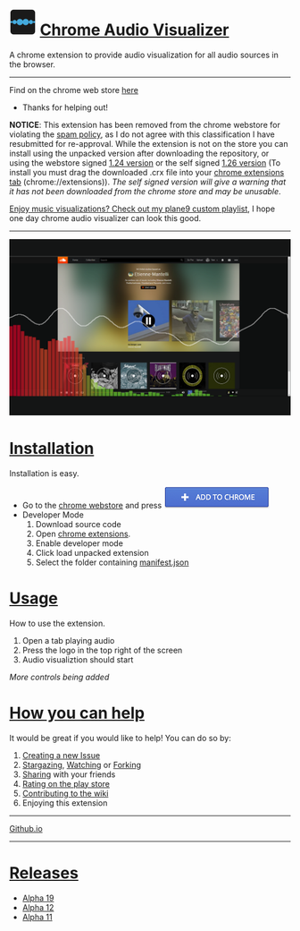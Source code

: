 # [![logo](/icon48.png)](https://goo.gl/Xx4vje) [Chrome Audio Visualizer](#-chrome-audio-visualizerchrome-audio-visualizer)

A chrome extension to provide audio visualization for all audio sources in the browser.

---

Find on the chrome web store [here](https://goo.gl/Xx4vje)

- Thanks for helping out!

**NOTICE**: This extension has been removed from the chrome webstore for violating the [spam policy](https://developer.chrome.com/webstore/program_policies#spam), as I do not agree with this classification I have resubmitted for re-approval. While the extension is not on the store you can install using the unpacked version after downloading the repository, or using the webstore signed [1.24 version](https://github.com/Douile/Chrome-Audio-Visualizer/releases/download/v1.26/chrome-audio-visualizer-v1.24.crx) or the self signed [1.26 version](https://github.com/Douile/Chrome-Audio-Visualizer/releases/download/v1.26/chrome-audio-visualizer-v1.26.crx) (To install you must drag the downloaded .crx file into your [chrome extensions tab](chrome://extensions) (chrome://extensions)). _The self signed version will give a warning that it has not been downloaded from the chrome store and may be unusable_.

[Enjoy music visualizations? Check out my plane9 custom playlist](https://gist.github.com/Douile/640bc92c624090ea0f7758a021bfbd71), I hope one day chrome audio visualizer can look this good.

---

[![screenshot](/GIT/audioVisScreen2.png)](https://goo.gl/Xx4vje)

# [Installation](#installation)

Installation is easy.
* Go to the [chrome webstore](https://goo.gl/Xx4vje) and press [![Add to Chrome](/GIT/addToChrome.png)](https://goo.gl/Xx4vje)
* Developer Mode
  1. Download source code
  2. Open [chrome extensions](chrome://extensions).
  3. Enable developer mode
  4. Click load unpacked extension
  5. Select the folder containing [manifest.json](/manifest.json)

# [Usage](#usage)
How to use the extension.
1. Open a tab playing audio
2. Press the logo in the top right of the screen
3. Audio visualiztion should start

*More controls being added*

# [How you can help](#how-you-can-help)
It would be great if you would like to help! You can do so by:
1. [Creating a new Issue](https://github.com/Douile/Chrome-Audio-Visualizer/issues/new)
2. [Stargazing](https://github.com/Douile/Chrome-Audio-Visualizer/stargazers), [Watching](https://github.com/Douile/Chrome-Audio-Visualizer/watchers) or [Forking](https://github.com/Douile/Chrome-Audio-Visualizer/network#fork-destination-box)
3. [Sharing](https://plus.google.com/share?app=110&url=https%3A%2F%2Fchrome.google.com%2Fwebstore%2Fdetail%2Faudio-visualizer%2Fcaajjjkijcgmagpdjgadkodpgnmajcej) with your friends
4. [Rating on the play store](https://chrome.google.com/webstore/detail/audio-visualizer/caajjjkijcgmagpdjgadkodpgnmajcej/reviews)
5. [Contributing to the wiki](https://github.com/Douile/Chrome-Audio-Visualizer/wiki/_new)
6. Enjoying this extension

---

[Github.io](https://douile.github.io/Chrome-Audio-Visualizer/)

---

# [Releases](#releases)

* [Alpha 19](https://github.com/Douile/Chrome-Audio-Visualizer/releases/tag/1.19)
* [Alpha 12](https://github.com/Douile/Chrome-Audio-Visualizer/releases/tag/1.12)
* [Alpha 11](https://github.com/Douile/Chrome-Audio-Visualizer/releases/tag/1.11)

